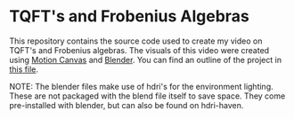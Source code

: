 # TQFT's and Frobenius Algebras

This repository contains the source code used to
create my video on TQFT's and Frobenius algebras.
The visuals of this video were created using [Motion Canvas](https://motioncanvas.io/) and [Blender](https://www.blender.org).
You can find an outline of the project in [this file](src/outline.md).

NOTE: The blender files make use of hdri's for the environment lighting.
These are not packaged with the blend file itself to save space.
They come pre-installed with blender, but can also be found on
hdri-haven.
